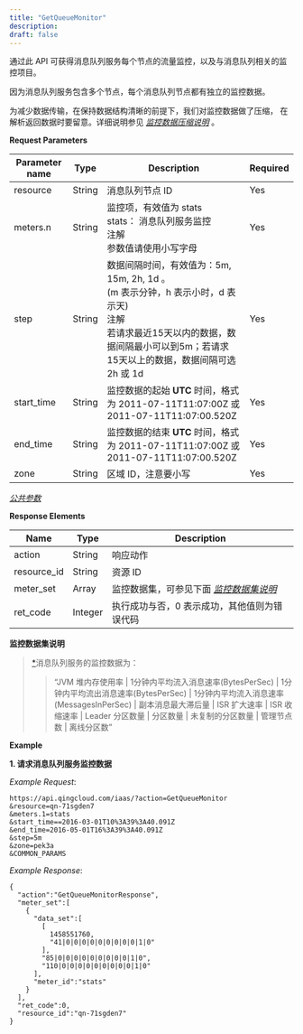 ```yaml
---
title: "GetQueueMonitor"
description: 
draft: false
---
```




通过此 API 可获得消息队列服务每个节点的流量监控，以及与消息队列相关的监控项目。

因为消息队列服务包含多个节点，每个消息队列节点都有独立的监控数据。

为减少数据传输，在保持数据结构清晰的前提下，我们对监控数据做了压缩， 在解析返回数据时要留意。详细说明参见 [_监控数据压缩说明_](compress.html#monitor-compress) 。

**Request Parameters**

| Parameter name | Type | Description | Required |
| --- | --- | --- | --- |
| resource | String | 消息队列节点 ID | Yes |
| meters.n | String | 监控项，有效值为 stats<br/>stats： 消息队列服务监控<br/>注解<br/>参数值请使用小写字母 | Yes |
| step | String | 数据间隔时间，有效值为：5m, 15m, 2h, 1d 。<br/>(m 表示分钟，h 表示小时，d 表示天)<br/>注解<br/>若请求最近15天以内的数据，数据间隔最小可以到5m；若请求15天以上的数据，数据间隔可选2h 或 1d | Yes |
| start_time | String | 监控数据的起始 **UTC** 时间，格式为 2011-07-11T11:07:00Z 或 2011-07-11T11:07:00.520Z | Yes |
| end_time | String | 监控数据的结束 **UTC** 时间，格式为 2011-07-11T11:07:00Z 或 2011-07-11T11:07:00.520Z | Yes |
| zone | String | 区域 ID，注意要小写 | Yes |

[_公共参数_](../../../parameters/)

**Response Elements**

| Name | Type | Description |
| --- | --- | --- |
| action | String | 响应动作 |
| resource_id | String | 资源 ID |
| meter_set | Array | 监控数据集，可参见下面 [_监控数据集说明_](#queue-data-meaning) |
| ret_code | Integer | 执行成功与否，0 表示成功，其他值则为错误代码 |

**监控数据集说明**

> 
> 
> [*](#id1)消息队列服务的监控数据为：
> 
> > “JVM 堆内存使用率 \| 1分钟内平均流入消息速率(BytesPerSec) \| 1分钟内平均流出消息速率(BytesPerSec) \| 1分钟内平均流入消息速率(MessagesInPerSec) \| 副本消息最大滞后量 \| ISR 扩大速率 \| ISR 收缩速率 \| Leader 分区数量 \| 分区数量 \| 未复制的分区数量 \| 管理节点数 \| 离线分区数”
> 
> 

**Example**

**1\. 请求消息队列服务监控数据**

_Example Request_:

```
https://api.qingcloud.com/iaas/?action=GetQueueMonitor
&resource=qn-71sgden7
&meters.1=stats
&start_time==2016-03-01T10%3A39%3A40.091Z
&end_time=2016-05-01T16%3A39%3A40.091Z
&step=5m
&zone=pek3a
&COMMON_PARAMS
```

_Example Response_:

```
{
  "action":"GetQueueMonitorResponse",
  "meter_set":[
    {
      "data_set":[
        [
          1458551760,
          "41|0|0|0|0|0|0|0|0|0|1|0"
        ],
        "85|0|0|0|0|0|0|0|0|0|1|0",
        "110|0|0|0|0|0|0|0|0|0|1|0"
      ],
      "meter_id":"stats"
    }
  ],
  "ret_code":0,
  "resource_id":"qn-71sgden7"
}
```

